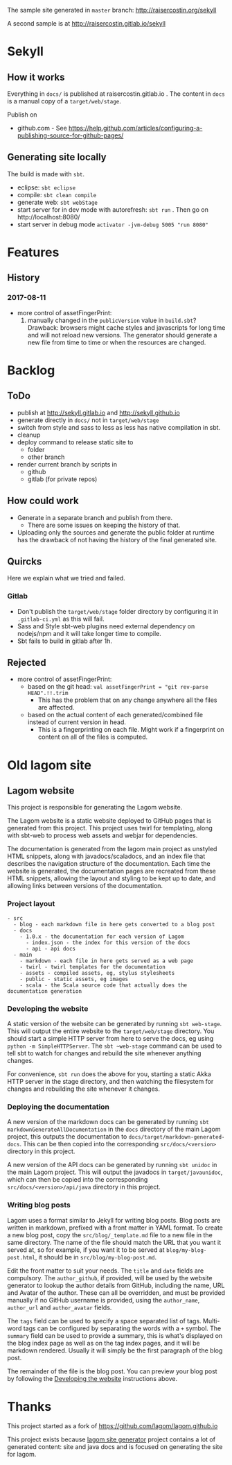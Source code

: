 The sample site generated in `master` branch: http://raisercostin.org/sekyll


A second sample is at http://raisercostin.gitlab.io/sekyll

# Sekyll

## How it works

Everything in `docs/` is published at raisercostin.gitlab.io .
The content in `docs` is a manual copy of a `target/web/stage`.

Publish on
- github.com - See https://help.github.com/articles/configuring-a-publishing-source-for-github-pages/

## Generating site locally

The build is made with `sbt`.
- eclipse: `sbt eclipse`
- compile: `sbt clean compile`
- generate web: `sbt webStage`
- start server for in dev mode with autorefresh: `sbt run` . Then go on http://localhost:8080/
- start server in debug mode `activator -jvm-debug 5005 "run 8080"`

# Features

## History

### 2017-08-11
- more control of assetFingerPrint:
  1. manually changed in the `publicVersion` value in `build.sbt`? Drawback: browsers might cache styles and javascripts for long time and will not reload new versions. The generator should generate a new file from time to time or when the resources are changed.

# Backlog

## ToDo
- publish at http://sekyll.gitlab.io and http://sekyll.github.io
- generate directly in `docs/` not in `target/web/stage`
- switch from style and sass to less as less has native compilation in sbt.
- cleanup
- deploy command to release static site to
  - folder
  - other branch
- render current branch by scripts in
  - github
  - gitlab (for private repos)


## How could work
- Generate in a separate branch and publish from there.
  - There are some issues on keeping the history of that.
- Uploading only the sources and generate the public folder at runtime has the drawback of not having the history of the final generated site.

## Quircks
Here we explain what we tried and failed.

### Gitlab
- Don't publish the `target/web/stage` folder directory by configuring it in `.gitlab-ci.yml` as this will fail.
- Sass and Style sbt-web plugins need external dependency on nodejs/npm and it will take longer time to compile.
- Sbt fails to build in gitlab after 1h.

## Rejected
- more control of assetFingerPrint:
  - based on the git head: `val assetFingerPrint = "git rev-parse HEAD".!!.trim`
     - This has the problem that on any change anywhere all the files are affected.
  - based on the actual content of each generated/combined file instead of current version in head.
     - This is a fingerprinting on each file. Might work if a fingerprint on content on all of the files is computed.


# Old lagom site
## Lagom website

This project is responsible for generating the Lagom website.

The Lagom website is a static website deployed to GitHub pages that is generated from this project.  This project uses twirl for templating, along with sbt-web to process web assets and webjar for dependencies.

The documentation is generated from the lagom main project as unstyled HTML snippets, along with javadocs/scaladocs, and an index file that describes the navigation structure of the documentation.  Each time the website is generated, the documentation pages are recreated from these HTML snippets, allowing the layout and styling to be kept up to date, and allowing links between versions of the documentation.

### Project layout

    - src
      - blog - each markdown file in here gets converted to a blog post
      - docs
        - 1.0.x - the documentation for each version of Lagom
          - index.json - the index for this version of the docs
          - api - api docs
      - main
        - markdown - each file in here gets served as a web page
        - twirl - twirl templates for the documentation
        - assets - compiled assets, eg, stylus stylesheets
        - public - static assets, eg images
        - scala - the Scala source code that actually does the documentation generation

### Developing the website

A static version of the website can be generated by running `sbt web-stage`.  This will output the entire website to the `target/web/stage` directory.  You should start a simple HTTP server from here to serve the docs, eg using `python -m SimpleHTTPServer`.  The `sbt ~web-stage` command can be used to tell sbt to watch for changes and rebuild the site whenever anything changes.

For convenience, `sbt run` does the above for you, starting a static Akka HTTP server in the stage directory, and then watching the filesystem for changes and rebuilding the site whenever it changes.

### Deploying the documentation

A new version of the markdown docs can be generated by running `sbt markdownGenerateAllDocumentation` in the `docs` directory of the main Lagom project, this outputs the documentation to `docs/target/markdown-generated-docs`.  This can be then copied into the corresponding `src/docs/<version>` directory in this project.

A new version of the API docs can be generated by running `sbt unidoc` in the main Lagom project.  This will output the javadocs in `target/javaunidoc`, which can then be copied into the corresponding `src/docs/<version>/api/java` directory in this project.

### Writing blog posts

Lagom uses a format similar to Jekyll for writing blog posts. Blog posts are written in markdown, prefixed with a front matter in YAML format. To create a new blog post, copy the `src/blog/_template.md` file to a new file in the same directory. The name of the file should match the URL that you want it served at, so for example, if you want it to be served at `blog/my-blog-post.html`, it should be in `src/blog/my-blog-post.md`.

Edit the front matter to suit your needs. The `title` and `date` fields are compulsory. The `author_github`, if provided, will be used by the website generator to lookup the author details from GitHub, including the name, URL and Avatar of the author. These can all be overridden, and must be provided manually if no GitHub username is provided, using the `author_name`, `author_url` and `author_avatar` fields.

The `tags` field can be used to specify a space separated list of tags. Multi-word tags can be configured by separating the words with a `+` symbol. The `summary` field can be used to provide a summary, this is what's displayed on the blog index page as well as on the tag index pages, and it will be markdown rendered. Usually it will simply be the first paragraph of the blog post.

The remainder of the file is the blog post. You can preview your blog post by following the [Developing the website](#developing-the-website) instructions above.


# Thanks

This project started as a fork of https://github.com/lagom/lagom.github.io

This project exists because [lagom site generator](https://github.com/lagom/lagom.github.io) project contains a lot of generated content: site and java docs and is focused on generating the site for lagom.
